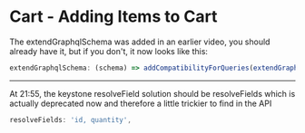 # Cart - Adding Items to Cart

The extendGraphqlSchema was added in an earlier video, you should already have it, but if you don't, it now looks like this:

```js
extendGraphqlSchema: (schema) => addCompatibilityForQueries(extendGraphqlSchema(schema)),
```

----
At 21:55, the keystone resolveField solution should be resolveFields which is actually deprecated now and therefore a little trickier to find in the API
```js
resolveFields: 'id, quantity',
```

